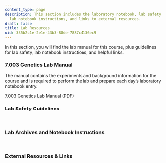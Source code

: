```yaml
---
content_type: page
description: This section includes the laboratory notebook, lab safety guidelines,
  lab notebook instructions, and links to external resources.
draft: false
title: Lab Resources
uid: 335b2c1e-2e1e-43b3-88de-7887c4136ec9
---
```

In this section, you will find the lab manual for this course, plus guidelines for lab safety, lab notebook instructions, and helpful links.

### 7.003 Genetics Lab Manual

The manual contains the experiments and background information for the course and is required to perform the lab and prepare each day’s laboratory notebook entry. 

7.003 Genetics Lab Manual (PDF)

### Lab Safety Guidelines

 

### Lab Archives and Notebook Instructions

 

### External Resources & Links